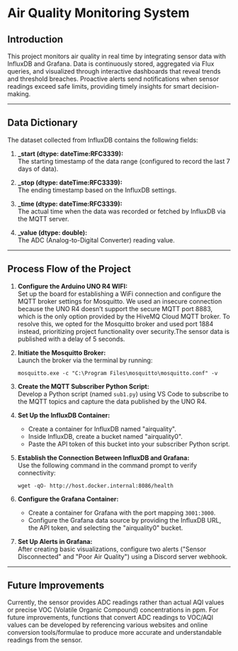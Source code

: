 
# Air Quality Monitoring System

## Introduction

This project monitors air quality in real time by integrating sensor data with InfluxDB and Grafana. Data is continuously stored, aggregated via Flux queries, and visualized through interactive dashboards that reveal trends and threshold breaches. Proactive alerts send notifications when sensor readings exceed safe limits, providing timely insights for smart decision-making.

---

## Data Dictionary

The dataset collected from InfluxDB contains the following fields:

1. **_start (dtype: dateTime:RFC3339):**  
   The starting timestamp of the data range (configured to record the last 7 days of data).

2. **_stop (dtype: dateTime:RFC3339):**  
   The ending timestamp based on the InfluxDB settings.

3. **_time (dtype: dateTime:RFC3339):**  
   The actual time when the data was recorded or fetched by InfluxDB via the MQTT server.

4. **_value (dtype: double):**  
   The ADC (Analog-to-Digital Converter) reading value.

---

## Process Flow of the Project

1. **Configure the Arduino UNO R4 WIFI:**  
   Set up the board for establishing a WiFi connection and configure the MQTT broker settings for Mosquitto. We used an insecure connection because the UNO R4 doesn’t support the secure MQTT port 8883, which is the only option provided by the HiveMQ Cloud MQTT broker. To resolve this, we opted for the Mosquitto broker and used port 1884 instead, prioritizing project functionality over security.The sensor data is published with a delay of 5 seconds.

2. **Initiate the Mosquitto Broker:**  
   Launch the broker via the terminal by running:  
   ```
   mosquitto.exe -c "C:\Program Files\mosquitto\mosquitto.conf" -v
   ```

3. **Create the MQTT Subscriber Python Script:**  
   Develop a Python script (named `sub1.py`) using VS Code to subscribe to the MQTT topics and capture the data published by the UNO R4.

4. **Set Up the InfluxDB Container:**  
   - Create a container for InfluxDB named "airquality".  
   - Inside InfluxDB, create a bucket named "airquality0".  
   - Paste the API token of this bucket into your subscriber Python script.

5. **Establish the Connection Between InfluxDB and Grafana:**  
   Use the following command in the command prompt to verify connectivity:  
   ```
   wget -qO- http://host.docker.internal:8086/health
   ```

6. **Configure the Grafana Container:**  
   - Create a container for Grafana with the port mapping `3001:3000`.  
   - Configure the Grafana data source by providing the InfluxDB URL, the API token, and selecting the "airquality0" bucket.

7. **Set Up Alerts in Grafana:**  
   After creating basic visualizations, configure two alerts ("Sensor Disconnected" and "Poor Air Quality") using a Discord server webhook.

---

## Future Improvements
Currently, the sensor provides ADC readings rather than actual AQI values or precise VOC (Volatile Organic Compound) concentrations in ppm. For future improvements, functions that convert ADC readings to VOC/AQI values can be developed by referencing various websites and online conversion tools/formulae to produce more accurate and understandable readings from the sensor.
